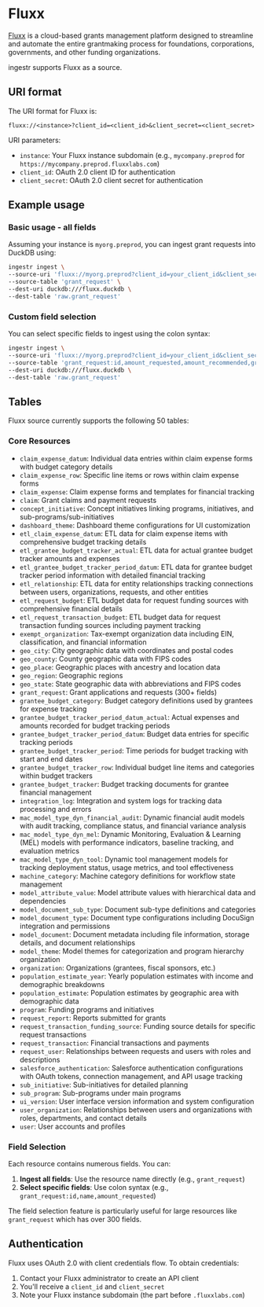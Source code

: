 # Fluxx

[Fluxx](https://www.fluxx.io/) is a cloud-based grants management platform designed to streamline and automate the entire grantmaking process for foundations, corporations, governments, and other funding organizations.

ingestr supports Fluxx as a source.

## URI format

The URI format for Fluxx is:

```plaintext
fluxx://<instance>?client_id=<client_id>&client_secret=<client_secret>
```

URI parameters:

- `instance`: Your Fluxx instance subdomain (e.g., `mycompany.preprod` for `https://mycompany.preprod.fluxxlabs.com`)
- `client_id`: OAuth 2.0 client ID for authentication
- `client_secret`: OAuth 2.0 client secret for authentication

## Example usage

### Basic usage - all fields

Assuming your instance is `myorg.preprod`, you can ingest grant requests into DuckDB using:

```bash
ingestr ingest \
--source-uri 'fluxx://myorg.preprod?client_id=your_client_id&client_secret=your_client_secret' \
--source-table 'grant_request' \
--dest-uri duckdb:///fluxx.duckdb \
--dest-table 'raw.grant_request'
```

### Custom field selection

You can select specific fields to ingest using the colon syntax:

```bash
ingestr ingest \
--source-uri 'fluxx://myorg.preprod?client_id=your_client_id&client_secret=your_client_secret' \
--source-table 'grant_request:id,amount_requested,amount_recommended,granted' \
--dest-uri duckdb:///fluxx.duckdb \
--dest-table 'raw.grant_request'
```

## Tables

Fluxx source currently supports the following 50 tables:

### Core Resources
- `claim_expense_datum`: Individual data entries within claim expense forms with budget category details
- `claim_expense_row`: Specific line items or rows within claim expense forms
- `claim_expense`: Claim expense forms and templates for financial tracking
- `claim`: Grant claims and payment requests
- `concept_initiative`: Concept initiatives linking programs, initiatives, and sub-programs/sub-initiatives
- `dashboard_theme`: Dashboard theme configurations for UI customization
- `etl_claim_expense_datum`: ETL data for claim expense items with comprehensive budget tracking details
- `etl_grantee_budget_tracker_actual`: ETL data for actual grantee budget tracker amounts and expenses
- `etl_grantee_budget_tracker_period_datum`: ETL data for grantee budget tracker period information with detailed financial tracking
- `etl_relationship`: ETL data for entity relationships tracking connections between users, organizations, requests, and other entities
- `etl_request_budget`: ETL budget data for request funding sources with comprehensive financial details
- `etl_request_transaction_budget`: ETL budget data for request transaction funding sources including payment tracking
- `exempt_organization`: Tax-exempt organization data including EIN, classification, and financial information
- `geo_city`: City geographic data with coordinates and postal codes
- `geo_county`: County geographic data with FIPS codes
- `geo_place`: Geographic places with ancestry and location data
- `geo_region`: Geographic regions
- `geo_state`: State geographic data with abbreviations and FIPS codes
- `grant_request`: Grant applications and requests (300+ fields)
- `grantee_budget_category`: Budget category definitions used by grantees for expense tracking
- `grantee_budget_tracker_period_datum_actual`: Actual expenses and amounts recorded for budget tracking periods
- `grantee_budget_tracker_period_datum`: Budget data entries for specific tracking periods
- `grantee_budget_tracker_period`: Time periods for budget tracking with start and end dates
- `grantee_budget_tracker_row`: Individual budget line items and categories within budget trackers
- `grantee_budget_tracker`: Budget tracking documents for grantee financial management
- `integration_log`: Integration and system logs for tracking data processing and errors
- `mac_model_type_dyn_financial_audit`: Dynamic financial audit models with audit tracking, compliance status, and financial variance analysis
- `mac_model_type_dyn_mel`: Dynamic Monitoring, Evaluation & Learning (MEL) models with performance indicators, baseline tracking, and evaluation metrics
- `mac_model_type_dyn_tool`: Dynamic tool management models for tracking deployment status, usage metrics, and tool effectiveness
- `machine_category`: Machine category definitions for workflow state management
- `model_attribute_value`: Model attribute values with hierarchical data and dependencies
- `model_document_sub_type`: Document sub-type definitions and categories
- `model_document_type`: Document type configurations including DocuSign integration and permissions
- `model_document`: Document metadata including file information, storage details, and document relationships
- `model_theme`: Model themes for categorization and program hierarchy organization
- `organization`: Organizations (grantees, fiscal sponsors, etc.)
- `population_estimate_year`: Yearly population estimates with income and demographic breakdowns
- `population_estimate`: Population estimates by geographic area with demographic data
- `program`: Funding programs and initiatives
- `request_report`: Reports submitted for grants
- `request_transaction_funding_source`: Funding source details for specific request transactions
- `request_transaction`: Financial transactions and payments
- `request_user`: Relationships between requests and users with roles and descriptions
- `salesforce_authentication`: Salesforce authentication configurations with OAuth tokens, connection management, and API usage tracking
- `sub_initiative`: Sub-initiatives for detailed planning
- `sub_program`: Sub-programs under main programs
- `ui_version`: User interface version information and system configuration
- `user_organization`: Relationships between users and organizations with roles, departments, and contact details
- `user`: User accounts and profiles

### Field Selection

Each resource contains numerous fields. You can:
1. **Ingest all fields**: Use the resource name directly (e.g., `grant_request`)
2. **Select specific fields**: Use colon syntax (e.g., `grant_request:id,name,amount_requested`)

The field selection feature is particularly useful for large resources like `grant_request` which has over 300 fields.

## Authentication

Fluxx uses OAuth 2.0 with client credentials flow. To obtain credentials:

1. Contact your Fluxx administrator to create an API client
2. You'll receive a `client_id` and `client_secret`
3. Note your Fluxx instance subdomain (the part before `.fluxxlabs.com`)
